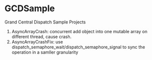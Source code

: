 GCDSample
=========

Grand Central Dispatch Sample Projects


1. AsyncArrayCrash: concurrent add object into one mutable array on different thread, cause crash.
2. AsyncArrayCrashFix: use dispatch_semaphore_wait/dispatch_semaphore_signal to sync the operation in a samller granularity
